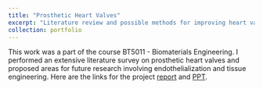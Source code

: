 ```yaml
---
title: "Prosthetic Heart Valves"
excerpt: "Literature review and possible methods for improving heart valve design<br/><img src='/images/Biomaterials.png'>"
collection: portfolio
---
```


This work was a part of the course BT5011 - Biomaterials Engineering. I performed an extensive literature survey on prosthetic heart valves and proposed areas for future research involving endothelialization and tissue engineering. Here are the links for the project [report](https://adarshsomayaji.github.io/files/BT5011_Project_Report.pdf) and [PPT](https://adarshsomayaji.github.io/files/BT5011_Project_PPT.pdf).  

